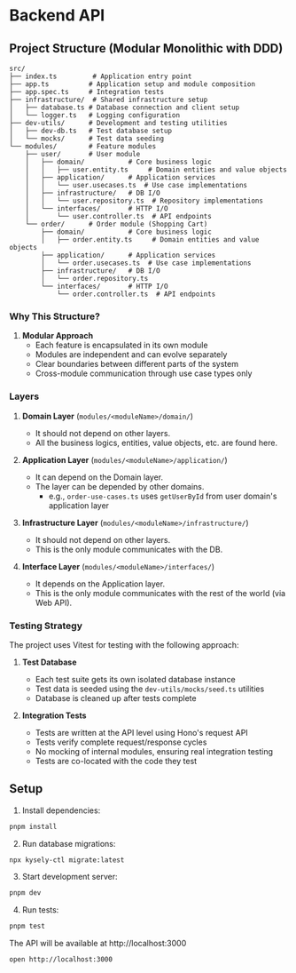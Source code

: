 # Backend API

## Project Structure (Modular Monolithic with DDD)

```
src/
├── index.ts         # Application entry point
├── app.ts          # Application setup and module composition
├── app.spec.ts     # Integration tests
├── infrastructure/  # Shared infrastructure setup
│   ├── database.ts # Database connection and client setup
│   └── logger.ts   # Logging configuration
├── dev-utils/      # Development and testing utilities
│   ├── dev-db.ts   # Test database setup
│   └── mocks/      # Test data seeding
└── modules/        # Feature modules
    ├── user/       # User module
    │   ├── domain/           # Core business logic
    │   │   ├── user.entity.ts     # Domain entities and value objects
    │   ├── application/      # Application services
    │   │   └── user.usecases.ts  # Use case implementations
    │   ├── infrastructure/   # DB I/O
    │   │   └── user.repository.ts  # Repository implementations
    │   └── interfaces/       # HTTP I/O
    │       └── user.controller.ts  # API endpoints
    └── order/      # Order module (Shopping Cart)
        ├── domain/           # Core business logic
        │   ├── order.entity.ts     # Domain entities and value objects
        ├── application/      # Application services
        │   └── order.usecases.ts  # Use case implementations
        ├── infrastructure/   # DB I/O
        │   └── order.repository.ts
        └── interfaces/       # HTTP I/O
            └── order.controller.ts  # API endpoints
```

### Why This Structure?

1. **Modular Approach**
   - Each feature is encapsulated in its own module
   - Modules are independent and can evolve separately
   - Clear boundaries between different parts of the system
   - Cross-module communication through use case types only

### Layers

1. **Domain Layer** (`modules/<moduleName>/domain/`)

   - It should not depend on other layers.
   - All the business logics, entities, value objects, etc. are found here.

1. **Application Layer** (`modules/<moduleName>/application/`)

   - It can depend on the Domain layer.
   - The layer can be depended by other domains.
     - e.g., `order-use-cases.ts` uses `getUserById` from user domain's application layer

1. **Infrastructure Layer** (`modules/<moduleName>/infrastructure/`)

   - It should not depend on other layers.
   - This is the only module communicates with the DB.

1. **Interface Layer** (`modules/<moduleName>/interfaces/`)

   - It depends on the Application layer.
   - This is the only module communicates with the rest of the world (via Web API).

### Testing Strategy

The project uses Vitest for testing with the following approach:

1. **Test Database**
   - Each test suite gets its own isolated database instance
   - Test data is seeded using the `dev-utils/mocks/seed.ts` utilities
   - Database is cleaned up after tests complete

2. **Integration Tests**
   - Tests are written at the API level using Hono's request API
   - Tests verify complete request/response cycles
   - No mocking of internal modules, ensuring real integration testing
   - Tests are co-located with the code they test

## Setup

1. Install dependencies:

```bash
pnpm install
```

2. Run database migrations:

```bash
npx kysely-ctl migrate:latest
```

3. Start development server:

```bash
pnpm dev
```

4. Run tests:

```bash
pnpm test
```

The API will be available at http://localhost:3000

```bash
open http://localhost:3000
```
